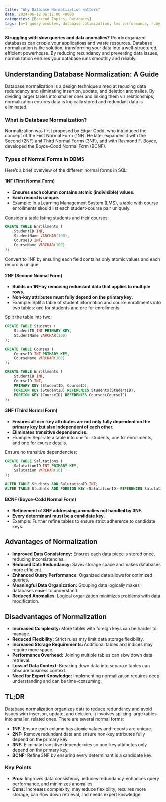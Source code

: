 ```yaml
---
title: "Why Database Normalization Matters"
date: 2024-06-12 06:12:00 +0000
categories: [Backend Topics, Databases]
tags: [n+1 query problem, database optimization, lms performance, ruby on rails, eager loading, orm issues, database queries, performance tuning, web app optimization, active record, n+1 problem, code optimization, ruby programming, sql performance, web development, backend performance, query optimization, rails development, coding best practices, database efficiency, reducing queries, improving performance, lms development, performance issues, database management, software engineering, efficient coding, ruby tips, rails tips, programming efficiency]
---
```


**Struggling with slow queries and data anomalies?** Poorly organized databases can cripple your applications and waste resources. Database normalization is the solution, transforming your data into a well-structured, efficient powerhouse. By reducing redundancy and preventing data issues, normalization ensures your database runs smoothly and reliably.

## Understanding Database Normalization: A Guide

Database normalization is a design technique aimed at reducing data redundancy and eliminating insertion, update, and deletion anomalies. By dividing larger tables into smaller ones and linking them via relationships, normalization ensures data is logically stored and redundant data is eliminated.

### What is Database Normalization?

Normalization was first proposed by Edgar Codd, who introduced the concept of the First Normal Form (1NF). He later expanded it with the Second (2NF) and Third Normal Forms (3NF), and with Raymond F. Boyce, developed the Boyce-Codd Normal Form (BCNF).

### Types of Normal Forms in DBMS

Here’s a brief overview of the different normal forms in SQL:

#### 1NF (First Normal Form)

- **Ensures each column contains atomic (indivisible) values.**
- **Each record is unique.**
- Example: In a Learning Management System (LMS), a table with course enrollments should list each student-course pair uniquely.

Consider a table listing students and their courses:

```sql
CREATE TABLE Enrollments (
    StudentID INT,
    StudentName VARCHAR(100),
    CourseID INT,
    CourseName VARCHAR(100)
);
```

Convert to 1NF by ensuring each field contains only atomic values and each record is unique.

#### 2NF (Second Normal Form)

- **Builds on 1NF by removing redundant data that applies to multiple rows.**
- **Non-key attributes must fully depend on the primary key.**
- Example: Split a table of student information and course enrollments into two tables: one for students and one for enrollments.

Split the table into two:

```sql
CREATE TABLE Students (
    StudentID INT PRIMARY KEY,
    StudentName VARCHAR(100)
);

CREATE TABLE Courses (
    CourseID INT PRIMARY KEY,
    CourseName VARCHAR(100)
);

CREATE TABLE Enrollments (
    StudentID INT,
    CourseID INT,
    PRIMARY KEY (StudentID, CourseID),
    FOREIGN KEY (StudentID) REFERENCES Students(StudentID),
    FOREIGN KEY (CourseID) REFERENCES Courses(CourseID)
);
```

#### 3NF (Third Normal Form)

- **Ensures all non-key attributes are not only fully dependent on the primary key but also independent of each other.**
- **Eliminates transitive dependencies.**
- Example: Separate a table into one for students, one for enrollments, and one for course details.

Ensure no transitive dependencies:

```sql
CREATE TABLE Salutations (
    SalutationID INT PRIMARY KEY,
    Salutation VARCHAR(10)
);

ALTER TABLE Students ADD SalutationID INT;
ALTER TABLE Students ADD FOREIGN KEY (SalutationID) REFERENCES Salutations(SalutationID);
```

#### BCNF (Boyce-Codd Normal Form)

- **Refinement of 3NF addressing anomalies not handled by 3NF.**
- **Every determinant must be a candidate key.**
- Example: Further refine tables to ensure strict adherence to candidate keys.

## Advantages of Normalization

- **Improved Data Consistency:** Ensures each data piece is stored once, reducing inconsistencies.
- **Reduced Data Redundancy:** Saves storage space and makes databases more efficient.
- **Enhanced Query Performance**: Organized data allows for optimized queries.
- **Meaningful Data Organization:** Grouping data logically makes databases easier to understand.
- **Reduced Anomalies**: Logical organization minimizes problems with data modification.

## Disadvantages of Normalization

- **Increased Complexity:** More tables with foreign keys can be harder to manage.
- **Reduced Flexibility:** Strict rules may limit data storage flexibility.
- **Increased Storage Requirements:** Additional tables and indices may require more space.
- **Performance Overhead:** Joining multiple tables can slow down data retrieval.
- **Loss of Data Context:** Breaking down data into separate tables can obscure business context.
- **Need for Expert Knowledge:** Implementing normalization requires deep understanding and can be time-consuming.

## TL;DR

Database normalization organizes data to reduce redundancy and avoid issues with insertion, update, and deletion. It involves splitting large tables into smaller, related ones. There are several normal forms:

- **1NF:** Ensure each column has atomic values and records are unique.
- **2NF:** Remove redundant data and ensure non-key attributes fully depend on the primary key.
- **3NF:** Eliminate transitive dependencies so non-key attributes only depend on the primary key.
- **BCNF:** Refine 3NF by ensuring every determinant is a candidate key.

### Key Points

- **Pros:** Improves data consistency, reduces redundancy, enhances query performance, and minimizes anomalies.
- **Cons:** Increases complexity, may reduce flexibility, requires more storage, can slow down retrieval, and needs expert knowledge.

